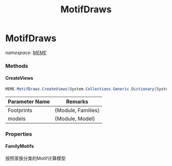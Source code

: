 ﻿---
title: MotifDraws
---

# MotifDraws
_namespace: [MEME](N-MEME.html)_



### Methods

#### CreateViews
```csharp
MEME.MotifDraws.CreateViews(System.Collections.Generic.Dictionary{System.String,System.String[]},Microsoft.VisualBasic.Dictionary{LANS.SystemsBiology.AnalysisTools.NBCR.Extensions.MEME_Suite.Analysis.MotifScans.AnnotationModel},LANS.SystemsBiology.Assembly.KEGG.DBGET.BriteHEntry.ModuleClassAPI,System.String)
```


|Parameter Name|Remarks|
|--------------|-------|
|Footprints|{Module, Families}|
|models|{Module, Model}|




### Properties

#### FamilyMotifs
按照家族分类的Motif计算模型

